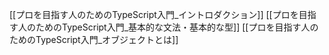[[プロを目指す人のためのTypeScript入門_イントロダクション]]
[[プロを目指す人のためのTypeScript入門_基本的な文法・基本的な型]]
[[プロを目指す人のためのTypeScript入門_オブジェクトとは]]